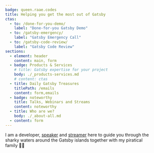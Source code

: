 ```yaml
---
badge: queen.raae.codes
title: Helping you get the most out of Gatsby
ctas:
  - to: /done-for-you-demo/
    label: "Done-for-you Gatsby Demo"
  - to: /gatsby-emergency/
    label: "Gatsby Emergency Call"
  - to: /gatsby-code-review/
    label: "Gatsby Code Review"
sections:
  - element: header
    content: main, form
  - badge: Products & Services
    # title: Gatsby expertise for your project
    body: ./_products-services.md
    # content: ctas
  - title: Daily Gatsby Treasures
    titlePath: /emails
    content: form,emails
  - badge: noteworthy
    title: Talks, Webinars and Streams
    content: noteworthy
  - title: Who are we?
    body: ./_about-all.md
  - content: form
---
```


I am a developer, [speaker](/speaker) and [streamer](https://www.youtube.com/QueenRaae) here to guide you through the sharky waters around the Gatsby islands together with my piratical family&nbsp;🏴‍☠️
